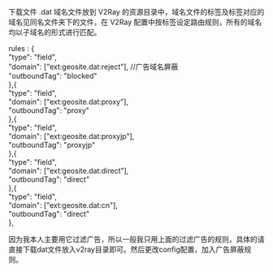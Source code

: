 下载文件 .dat 域名文件放到 V2Ray 的资源目录中，域名文件的标签及标签对应的域名见同名文件夹下的文件，在 V2Ray 配置中按标签设定路由规则，所有的域名均以子域名的形式进行匹配。

rules :
{    
    "type": "field",    
    "domain": ["ext:geosite.dat:reject"],    //广告域名屏蔽    
    "outboundTag": "blocked"    
},{    
    "type": "field",    
    "domain": ["ext:geosite.dat:proxy"],    
    "outboundTag": "proxy"    
},{    
    "type": "field",    
    "domain": ["ext:geosite.dat:proxyjp"],    
    "outboundTag": "proxyjp"    
},{    
    "type": "field",    
    "domain": ["ext:geosite.dat:direct"],    
    "outboundTag": "direct"    
},{    
    "type": "field",    
    "domain": ["ext:geosite.dat:cn"],    
    "outboundTag": "direct"    
},    


因为我本人主要用它过滤广告，所以一般我只用上面的过滤广告的规则，具体的请直接下载dat文件放入v2ray目录即可。然后更改config配置，加入广告屏蔽规则。
